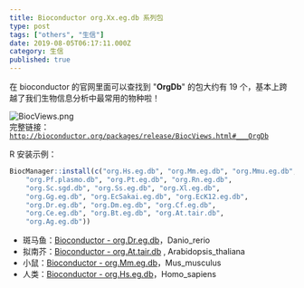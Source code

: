 ```yaml
---
title: Bioconductor org.Xx.eg.db 系列包
type: post
tags: ["others", "生信"]
date: 2019-08-05T06:17:11.000Z
category: 生信
published: true
---
```


在 bioconductor 的官网里面可以查找到 "**OrgDb**" 的包大约有 19 个，基本上跨越了我们生物信息分析中最常用的物种啦！

![BiocViews.png](https://qiniu.bioinit.com/yuque/0/2019/png/126032/1565144319223-0467d823-adee-4884-8b50-ddea793b0a07.png#align=left&display=inline&height=887&name=BiocViews.png&originHeight=887&originWidth=634&size=86638&status=done&width=634)<br />完整链接：[`http://bioconductor.org/packages/release/BiocViews.html#___OrgDb`](http://bioconductor.org/packages/release/BiocViews.html#___OrgDb)

R 安装示例：
```r
BiocManager::install(c("org.Hs.eg.db", "org.Mm.eg.db", "org.Mmu.eg.db", 
	"org.Pf.plasmo.db", "org.Pt.eg.db", "org.Rn.eg.db", 
    "org.Sc.sgd.db", "org.Ss.eg.db", "org.Xl.eg.db", 
    "org.Gg.eg.db", "org.EcSakai.eg.db", "org.EcK12.eg.db", 
    "org.Dr.eg.db", "org.Dm.eg.db", "org.Cf.eg.db", 
    "org.Ce.eg.db", "org.Bt.eg.db", "org.At.tair.db", 
    "org.Ag.eg.db"))
```

- 斑马鱼：[Bioconductor - org.Dr.eg.db](http://www.bioconductor.org/packages/release/data/annotation/html/org.Dr.eg.db.html)，Danio_rerio
- 拟南芥：[Bioconductor - org.At.tair.db](http://www.bioconductor.org/packages/release/data/annotation/html/org.At.tair.db.html) , Arabidopsis_thaliana
- 小鼠：[Bioconductor - org.Mm.eg.db](http://www.bioconductor.org/packages/release/data/annotation/html/org.Mm.eg.db.html)，Mus_musculus 
- 人类：[Bioconductor - org.Hs.eg.db](http://www.bioconductor.org/packages/release/data/annotation/html/org.Hs.eg.db.html)，Homo_sapiens
